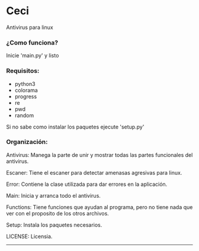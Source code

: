 # Ceci
Antivirus para linux

### ¿Como funciona?
Inicie 'main.py' y listo

### Requisitos:
- python3
- colorama
- progress
- re
- pwd
- random


Si no sabe como instalar los paquetes ejecute 'setup.py'

### Organización:
Antivirus: Manega la parte de unir y mostrar todas las partes funcionales del antivirus.

Escaner: Tiene el escaner para detectar amenasas agresivas para linux.

Error: Contiene la clase utilizada para dar errores en la aplicación.

Main: Inicia y arranca todo el antivirus.

Functions: Tiene funciones que ayudan al programa, pero no tiene nada que ver con el proposito de los otros archivos.

Setup: Instala los paquetes necesarios.

LICENSE: Licensia.
___
